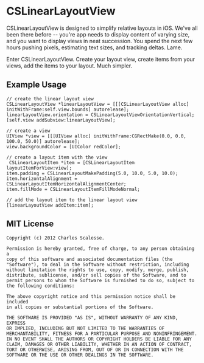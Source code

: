 CSLinearLayoutView
=============

CSLinearLayoutView is designed to simplify relative layouts in iOS. We've all been there before -- you're app needs to display content of varying size, and you want to display views in neat succession. You spend the next few hours pushing pixels, estimating text sizes, and tracking deltas. Lame.

Enter CSLinearLayoutView. Create your layout view, create items from your views, add the items to your layout. Much simpler.

Example Usage
---------
	// create the linear layout view
	CSLinearLayoutView *linearLayoutView = [[[CSLinearLayoutView alloc] initWithFrame:self.view.bounds] autorelease];
    linearLayoutView.orientation = CSLinearLayoutViewOrientationVertical;
    [self.view addSubview:linearLayoutView];

    // create a view
    UIView *view = [[[UIView alloc] initWithFrame:CGRectMake(0.0, 0.0, 100.0, 50.0)] autorelease];
    view.backgroundColor = [UIColor redColor];
    
    // create a layout item with the view
     CSLinearLayoutItem *item = [CSLinearLayoutItem layoutItemForView:view];
    item.padding = CSLinearLayoutMakePadding(5.0, 10.0, 5.0, 10.0);
    item.horizontalAlignment = CSLinearLayoutItemHorizontalAlignmentCenter;
    item.fillMode = CSLinearLayoutItemFillModeNormal;
    
    // add the layout item to the linear layout view
    [linearLayoutView addItem:item];

MIT License
-----------
    Copyright (c) 2012 Charles Scalesse.

    Permission is hereby granted, free of charge, to any person obtaining a
    copy of this software and associated documentation files (the
    "Software"), to deal in the Software without restriction, including
    without limitation the rights to use, copy, modify, merge, publish,
    distribute, sublicense, and/or sell copies of the Software, and to
    permit persons to whom the Software is furnished to do so, subject to
    the following conditions:

    The above copyright notice and this permission notice shall be included
    in all copies or substantial portions of the Software.

    THE SOFTWARE IS PROVIDED "AS IS", WITHOUT WARRANTY OF ANY KIND, EXPRESS
    OR IMPLIED, INCLUDING BUT NOT LIMITED TO THE WARRANTIES OF
    MERCHANTABILITY, FITNESS FOR A PARTICULAR PURPOSE AND NONINFRINGEMENT.
    IN NO EVENT SHALL THE AUTHORS OR COPYRIGHT HOLDERS BE LIABLE FOR ANY
    CLAIM, DAMAGES OR OTHER LIABILITY, WHETHER IN AN ACTION OF CONTRACT,
    TORT OR OTHERWISE, ARISING FROM, OUT OF OR IN CONNECTION WITH THE
    SOFTWARE OR THE USE OR OTHER DEALINGS IN THE SOFTWARE.